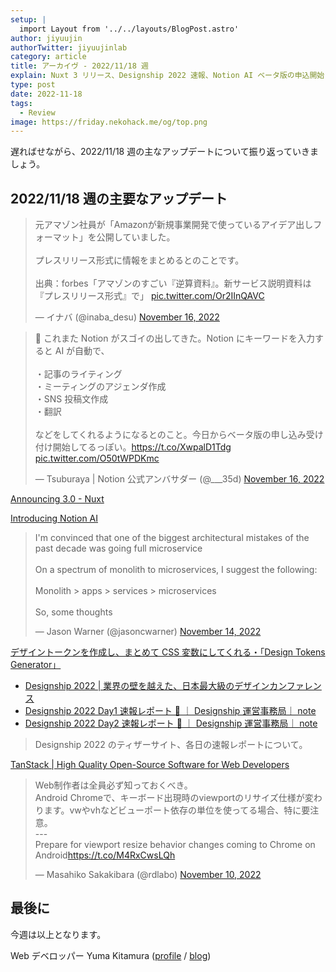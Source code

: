 ```yaml
---
setup: |
  import Layout from '../../layouts/BlogPost.astro'
author: jiyuujin
authorTwitter: jiyuujinlab
category: article
title: アーカイヴ - 2022/11/18 週
explain: Nuxt 3 リリース、Designship 2022 速報、Notion AI ベータ版の申込開始
type: post
date: 2022-11-18
tags:
  - Review
image: https://friday.nekohack.me/og/top.png
---
```


遅ればせながら、2022/11/18 週の主なアップデートについて振り返っていきましょう。

## 2022/11/18 週の主要なアップデート

<blockquote class="twitter-tweet"><p lang="ja" dir="ltr">元アマゾン社員が「Amazonが新規事業開発で使っているアイデア出しフォーマット」を公開していました。<br><br>プレスリリース形式に情報をまとめるとのことです。<br><br>出典：forbes「アマゾンのすごい『逆算資料』。新サービス説明資料は『プレスリリース形式』で」 <a href="https://t.co/Or2IInQAVC">pic.twitter.com/Or2IInQAVC</a></p>&mdash; イナバ (@inaba_desu) <a href="https://twitter.com/inaba_desu/status/1592762416454328320?ref_src=twsrc%5Etfw">November 16, 2022</a></blockquote> <script async src="https://platform.twitter.com/widgets.js" charset="utf-8"></script>

<blockquote class="twitter-tweet"><p lang="ja" dir="ltr">👀 これまた Notion がスゴイの出してきた。Notion にキーワードを入力すると AI が自動で、<br><br>・記事のライティング<br>・ミーティングのアジェンダ作成<br>・SNS 投稿文作成<br>・翻訳<br><br>などをしてくれるようになるとのこと。今日からベータ版の申し込み受け付け開始してるっぽい。<a href="https://t.co/XwpalD1Tdg">https://t.co/XwpalD1Tdg</a> <a href="https://t.co/O50tWPDKmc">pic.twitter.com/O50tWPDKmc</a></p>&mdash; Tsuburaya | Notion 公式アンバサダー (@___35d) <a href="https://twitter.com/___35d/status/1592893045137375233?ref_src=twsrc%5Etfw">November 16, 2022</a></blockquote> <script async src="https://platform.twitter.com/widgets.js" charset="utf-8"></script>

[Announcing 3.0 - Nuxt](https://nuxt.com/v3)

[Introducing Notion AI](https://www.notion.so/product/ai)

<blockquote class="twitter-tweet"><p lang="en" dir="ltr">I&#39;m convinced that one of the biggest architectural mistakes of the past decade was going full microservice<br><br>On a spectrum of monolith to microservices, I suggest the following:<br><br>Monolith &gt; apps &gt; services &gt; microservices<br><br>So, some thoughts</p>&mdash; Jason Warner (@jasoncwarner) <a href="https://twitter.com/jasoncwarner/status/1592227285024636928?ref_src=twsrc%5Etfw">November 14, 2022</a></blockquote> <script async src="https://platform.twitter.com/widgets.js" charset="utf-8"></script>

[デザイントークンを作成し、まとめて CSS 変数にしてくれる・「Design Tokens Generator」](http://kachibito.net/useful-resource/design-tokens-generator)

- [Designship 2022 | 業界の壁を越えた、日本最大級のデザインカンファレンス](https://design-ship.jp/2022)
- [Designship 2022 Day1 速報レポート 🎉 ｜ Designship 運営事務局｜ note](https://note.com/designship_jp/n/n5497dfb651ef)
- [Designship 2022 Day2 速報レポート 🎉 ｜ Designship 運営事務局｜ note](https://note.com/designship_jp/n/n2758b84378fc)

> Designship 2022 のティザーサイト、各日の速報レポートについて。

[TanStack | High Quality Open-Source Software for Web Developers](https://tanstack.com/)

<blockquote class="twitter-tweet"><p lang="ja" dir="ltr">Web制作者は全員必ず知っておくべき。<br>Android Chromeで、キーボード出現時のviewportのリサイズ仕様が変わります。vwやvhなどビューポート依存の単位を使ってる場合、特に要注意。<br>---<br>Prepare for viewport resize behavior changes coming to Chrome on Android<a href="https://t.co/M4RxCwsLQh">https://t.co/M4RxCwsLQh</a></p>&mdash; Masahiko Sakakibara (@rdlabo) <a href="https://twitter.com/rdlabo/status/1590512000446386176?ref_src=twsrc%5Etfw">November 10, 2022</a></blockquote> <script async src="https://platform.twitter.com/widgets.js" charset="utf-8"></script>

## 最後に

今週は以上となります。

Web デベロッパー Yuma Kitamura ([profile](https://yuma-kitamura.nekohack.me/) / [blog](https://blog.nekohack.me/))
